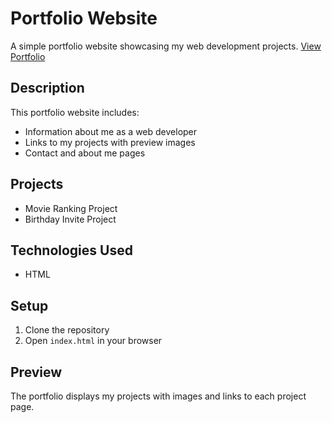 
# Portfolio Website

A simple portfolio website showcasing my web development projects.
[View Portfolio](https://github.com/Subho1a/html-portfolio.git)  

## Description

This portfolio website includes:
- Information about me as a web developer
- Links to my projects with preview images
- Contact and about me pages

## Projects

- Movie Ranking Project
- Birthday Invite Project

## Technologies Used

- HTML

## Setup

1. Clone the repository
2. Open `index.html` in your browser

## Preview

The portfolio displays my projects with images and links to each project page. 
